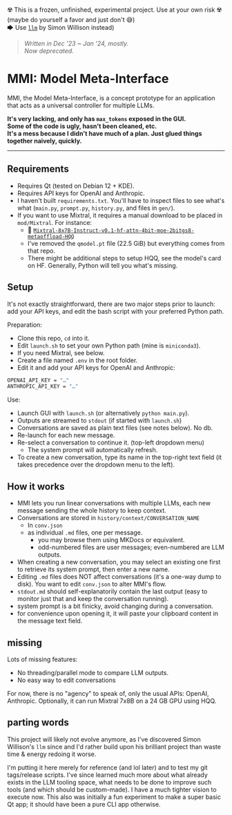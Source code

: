 ☢️ This is a frozen, unfinished, experimental project. Use at your own risk ☢️  
(maybe do yourself a favor and just don't 😅)  
🡆 Use [`llm`](https://github.com/simonw/llm) by Simon Willison instead)

> *Written in Dec '23 ~ Jan '24, mostly.*  
> *Now deprecated.*

# MMI: Model Meta-Interface

MMI, the Model Meta-Interface, is a concept prototype for an application that acts as a universal controller for multiple LLMs.

**It's very lacking, and only has `max_tokens` exposed in the GUI.**  
**Some of the code is ugly, hasn't been cleaned, etc.**  
**It's a mess because I didn't have much of a plan. Just glued things together naively, quickly.**

----

## Requirements

- Requires Qt (tested on Debian 12 + KDE).
- Requires API keys for OpenAI and Anthropic.
- I haven't built `requirements.txt`. You'll have to inspect files to see what's what (`main.py`, `prompt.py`, `history.py`, and files in `gen/`).
- If you want to use Mixtral, it requires a manual download to be placed in `mod/Mixtral`. For instance:
  - 🔗 [`Mixtral-8x7B-Instruct-v0.1-hf-attn-4bit-moe-2bitgs8-metaoffload-HQQ`](https://huggingface.co/mobiuslabsgmbh/Mixtral-8x7B-Instruct-v0.1-hf-attn-4bit-moe-2bitgs8-metaoffload-HQQ)
  - I've removed the `qmodel.pt` file (22.5 GiB) but everything comes from that repo.
  - There might be additional steps to setup HQQ, see the model's card on HF. Generally, Python will tell you what's missing.

## Setup

It's not exactly straightforward, there are two major steps prior to launch: add your API keys, and edit the bash script with your preferred Python path.

Preparation:

- Clone this repo, `cd` into it.
- Edit `launch.sh` to set your own Python path (mine is `miniconda3`).
- If you need Mixtral, see below.
- Create a file named `.env` in the root folder.
- Edit it and add your API keys for OpenAI and Anthropic:

```sh
OPENAI_API_KEY = "…"
ANTHROPIC_API_KEY = "…"
```

Use:

- Launch GUI with `launch.sh` (or alternatively `python main.py`).
- Outputs are streamed to `stdout` (if started with `launch.sh`)
- Conversations are saved as plain text files (see notes below). No db.
- Re-launch for each new message.
- Re-select a conversation to continue it. (top-left dropdown menu) 
  - The system prompt will automatically refresh.
- To create a new conversation, type its name in the top-right text field (it takes precedence over the dropdown menu to the left). 

## How it works

- MMI lets you run linear conversations with multiple LLMs, each new message sending the whole history to keep context.
- Conversations are stored in `history/context/CONVERSATION_NAME` 
  - In `conv.json`
  - as individual `.md` files, one per message.
    - you may browse them using MKDocs or equivalent.
    - odd-numbered files are user messages; even-numbered are LLM outputs.
- When creating a new conversation, you may select an existing one first to retrieve its system prompt, then enter a new name.
- Editing `.md` files does NOT affect conversations (it's a one-way dump to disk). You want to edit `conv.json` to alter MMI's flow.
- `stdout.md` should self-explanatorily contain the last output (easy to monitor just that and keep the conversation running).
- system prompt is a bit finicky, avoid changing during a conversation.
- for convenience upon opening it, it will paste your clipboard content in the message text field.


## missing

Lots of missing features:

- No threading/parallel mode to compare LLM outputs.
- No easy way to edit conversations

For now, there is no "agency" to speak of, only the usual APIs: OpenAI, Anthropic. Optionally, it can run Mixtral 7x8B on a 24 GB GPU using HQQ.


## parting words

This project will likely not evolve anymore, as I've discovered Simon Willison's `llm` since and I'd rather build upon his brilliant project than waste time & energy redoing it worse.

I'm putting it here merely for reference (and lol later) and to test my git tags/release scripts. I've since learned much more about what already exists in the LLM tooling space, what needs to be done to improve such tools (and which should be custom-made). I have a much tighter vision to execute now. This also was initially a fun experiment to make a super basic Qt app; it should have been a pure CLI app otherwise.
